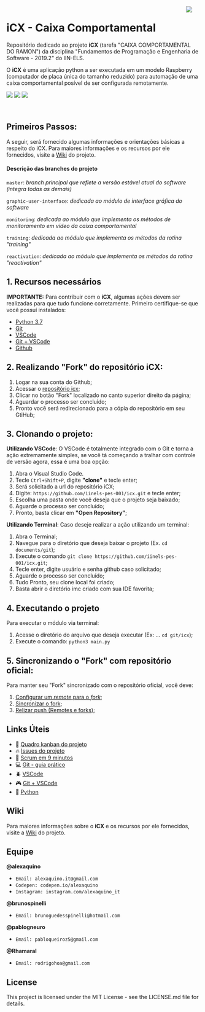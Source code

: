 <img align="right" hspace="20" src="https://img.shields.io/badge/ICX-v1.0.0-orange.svg?style=flat-square">

# iCX - Caixa Comportamental
Repositório dedicado ao projeto **iCX** (tarefa "CAIXA COMPORTAMENTAL DO RAMON") da disciplina "Fundamentos de Programação e Engenharia de Software - 2019.2" do IIN-ELS.

O **iCX** é uma aplicação python a ser executada em um modelo Raspberry (computador de placa única do tamanho reduzido) para automação de uma caixa comportamental posível de ser configurada remotamente.

<img src="https://img.shields.io/static/v1.svg?style=flat-square&label=PYTHON&message=3.7.4&color=blue"/> <img src="https://img.shields.io/static/v1.svg?style=flat-square&label=VSCODE&message=1.37.1&color=green"/> <img src="https://img.shields.io/static/v1.svg?style=flat-square&label=Git&message=2.21.0&color=inactive"/>

<br>

## Primeiros Passos: 
A seguir, será fornecido algumas informações e orientações básicas a respeito do iCX. Para maiores informações e os recursos por ele fornecidos, visite a [Wiki] do projeto.

#### Descrição das branches do projeto

`master`: *branch principal que reflete a versão estável atual do software (integra todas as demais)*

`graphic-user-interface`: *dedicada ao módulo de interface gráfica do software*

`monitoring`: *dedicada ao módulo que implementa os métodos de monitoramento em vídeo da caixa comportamental*

`training`: *dedicada ao módulo que implementa os métodos da rotina "training"*

`reactivation`: *dedicada ao módulo que implementa os métodos da rotina "reactivation"*


## 1. Recursos necessários

**IMPORTANTE:** Para contribuir com o **iCX**, algumas ações devem ser realizadas para que tudo funcione corretamente. Primeiro certifique-se que você possuí instalados: 

- [Python 3.7] 
- [Git] 
- [VSCode] 
- [Git + VSCode] 
- [Github] 

## 2. Realizando "Fork" do repositório iCX:

   1. Logar na sua conta do Github;
   2. Acessar o [repositório icx]; 
   3. Clicar no botão "Fork" localizado no canto superior direito da página;
   4. Aguardar o processo ser concluído;
   5. Pronto você será redirecionado para a cópia do repositório em seu GtiHub;

## 3. Clonando o projeto:
 
**Utilizando VSCode**: 
O VSCode é totalmente integrado com o Git e torna a ação extremamente simples, se você tá começando a tralhar com controle de versão agora, essa é uma boa opção:

  1. Abra o Visual Studio Code.
  2. Tecle `Ctrl+Shift+P`, digite **"clone"** e tecle enter;
  3. Será solicitado a url do repositório iCX; 
  4. Digite: `https://github.com/iinels-pes-001/icx.git` e tecle enter;
  5. Escolha uma pasta onde você deseja que o projeto seja baixado;
  6. Aguarde o processo ser concluído;
  7. Pronto, basta clicar em **"Open Repository"**;

**Utilizando Terminal**: 
Caso deseje realizar a ação utilizando um terminal:

  1. Abra o Terminal;
  2. Navegue para o diretório que deseja baixar o projeto (Ex. `cd documents/git`);
  3. Execute o comando `git clone https://github.com/iinels-pes-001/icx.git`; 
  4. Tecle enter, digite usuário e senha github caso solicitado; 
  5. Aguarde o processo ser concluído;
  6. Tudo Pronto, seu clone local foi criado;
  7. Basta abrir o diretório imc criado com sua IDE favorita;

## 4. Executando o projeto

Para executar o módulo via terminal: 
1. Acesse o diretório do arquivo que deseja executar (Ex: ... `cd git/icx`); 
2. Execute o comando: `python3 main.py`

## 5. Sincronizando o "Fork" com repositório oficial:

Para manter seu "Fork" sincronizado com o repositório oficial, você deve:
1. [Configurar um *remote* para o *fork*];
2. [Sincronizar o fork];
3. [Relizar push (Remotes e forks)];

## Links Úteis
- :dart: [Quadro kanban do projeto] 
- :fire: [Issues do projeto] 
- :rocket: [Scrum em 9 minutos]
- :computer: [Git - guia prático] 
- :beetle: [VSCode] 
- :video_game: [Git + VSCode] 
- :snake: [Python]

## Wiki

Para maiores informações sobre o **iCX** e os recursos por ele fornecidos, visite a [Wiki] do projeto.

## Equipe

**@alexaquino**
* `Email: alexaquino.it@gmail.com`
* `Codepen: codepen.io/alexaquino`
* `Instagram: instagram.com/alexaquino_it`


**@brunospinelli**
* `Email: brunoguedesspinelli@hotmail.com`


**@pablogneuro**
* `Email: pabloqueiroz5@gmail.com`


**@Rhamaral**
* `Email: rodrigohoa@gmail.com`

## License

This project is licensed under the MIT License - see the LICENSE.md file for details.


<!-- Links -->

[Python 3.7]: https://www.python.org/downloads/
[Git]: https://git-scm.com/
[Github]: https://github.com
[repositório iCX]: https://github.com/iinels-pes-001/icx
[url icx]: https://github.com/iinels-pes-001/iCX
[Wiki]: https://github.com/iinels-pes-001/iCX/wiki
[Configurar um *remote* para o *fork*]: https://help.github.com/en/articles/configuring-a-remote-for-a-fork
[Sincronizar o fork]: https://help.github.com/en/articles/syncing-a-fork
[Relizar push (Remotes e forks)]: https://help.github.com/en/articles/pushing-commits-to-a-remote-repository
[Quadro kanban do projeto]: https://github.com/iinels-pes-001/iCX/projects/1
[Issues do projeto]: https://github.com/iinels-pes-001/iCX/issues
[Scrum em 9 minutos]: https://www.youtube.com/watch?time_continue=3&v=XfvQWnRgxG0
[Git - guia prático]: https://rogerdudler.github.io/git-guide/index.pt_BR.html
[VSCode]: https://code.visualstudio.com/
[Git + VSCode]: https://code.visualstudio.com/docs/editor/versioncontrol
[Python]: https://www.python.org/


